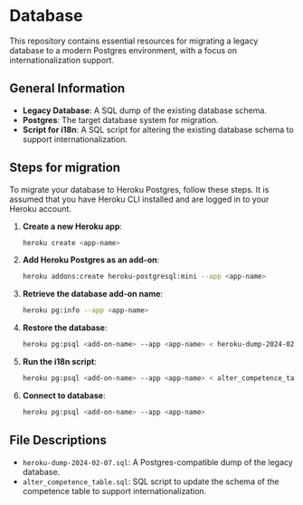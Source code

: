 # Database
This repository contains essential resources for migrating a legacy database to a modern Postgres environment, with a focus on internationalization support.
## General Information

- **Legacy Database**: A SQL dump of the existing database schema.
- **Postgres**: The target database system for migration.
- **Script for i18n**: A SQL script for altering the existing database schema to support internationalization.

## Steps for migration
To migrate your database to Heroku Postgres, follow these steps. It is assumed that you have Heroku CLI installed and are logged in to your Heroku account.

1. **Create a new Heroku app**: 
    ```bash
    heroku create <app-name>
    ```

2. **Add Heroku Postgres as an add-on**: 
    ```bash
    heroku addons:create heroku-postgresql:mini --app <app-name>
    ```

3. **Retrieve the database add-on name**: 
    ```bash
    heroku pg:info --app <app-name>
    ```

4. **Restore the database**: 
    ```bash
    heroku pg:psql <add-on-name> --app <app-name> < heroku-dump-2024-02-07.sql
    ```
5. **Run the i18n script**: 
    ```bash
    heroku pg:psql <add-on-name> --app <app-name> < alter_competence_table.sql
    ```

6. **Connect to database**: 
    ```bash
    heroku pg:psql <add-on-name> --app <app-name>
    ```


## File Descriptions

- `heroku-dump-2024-02-07.sql`: A Postgres-compatible dump of the legacy database.
- `alter_competence_table.sql`: SQL script to update the schema of the competence table to support internationalization.
